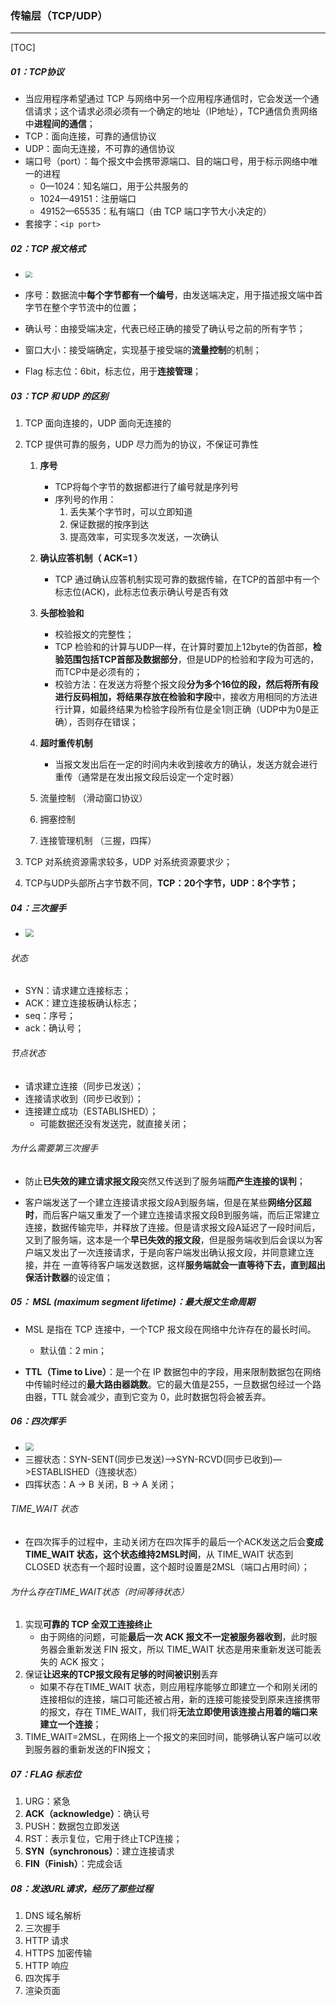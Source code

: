 ### 传输层（TCP/UDP）

------

[TOC]

##### 01：TCP协议

- 当应用程序希望通过 TCP 与网络中另一个应用程序通信时，它会发送一个通信请求；这个请求必须必须有一个确定的地址（IP地址），TCP通信负责网络中**进程间的通信**；
- TCP：面向连接，可靠的通信协议
- UDP：面向无连接，不可靠的通信协议
- 端口号（port）：每个报文中会携带源端口、目的端口号，用于标示网络中唯一的进程
  - 0—1024：知名端口，用于公共服务的
  - 1024—49151：注册端口
  - 49152—65535：私有端口（由 TCP 端口字节大小决定的）
- 套接字：`<ip port>`

##### 02：TCP 报文格式

- <img src="https://github.com/likang315/Network/blob/master/01：计算机网络/photos/TCP-Msg.png?raw=true" style="zoom:67%;" />


- 序号：数据流中**每个字节都有一个编号**，由发送端决定，用于描述报文端中首字节在整个字节流中的位置；
- 确认号：由接受端决定，代表已经正确的接受了确认号之前的所有字节；
- 窗口大小：接受端确定，实现基于接受端的**流量控制**的机制；
- Flag 标志位：6bit，标志位，用于**连接管理**；

##### 03：TCP 和 UDP 的区别

1. TCP 面向连接的，UDP 面向无连接的

2. TCP 提供可靠的服务，UDP 尽力而为的协议，不保证可靠性

   1. **序号** 
      - TCP将每个字节的数据都进行了编号就是序列号
      - 序列号的作用： 
        1. 丢失某个字节时，可以立即知道
        2. 保证数据的按序到达 
        3. 提高效率，可实现多次发送，一次确认
   
   2. **确认应答机制（ ACK=1 ）** 
      - TCP 通过确认应答机制实现可靠的数据传输，在TCP的首部中有一个标志位(ACK)，此标志位表示确认号是否有效
   
   3. **头部检验和**
      - 校验报文的完整性；
      - TCP 检验和的计算与UDP一样，在计算时要加上12byte的伪首部，**检验范围包括TCP首部及数据部分**，但是UDP的检验和字段为可选的，而TCP中是必须有的；
      - 校验方法：在发送方将整个报文段**分为多个16位的段，然后将所有段进行反码相加，将结果存放在检验和字段**中，接收方用相同的方法进行计算，如最终结果为检验字段所有位是全1则正确（UDP中为0是正确），否则存在错误；
   
   4. **超时重传机制** 
      - 当报文发出后在一定的时间内未收到接收方的确认，发送方就会进行重传（通常是在发出报文段后设定一个定时器）
   
   5. 流量控制 （滑动窗口协议）
   
   6. 拥塞控制
   
   7. 连接管理机制 （三握，四挥）
   
3. TCP 对系统资源需求较多，UDP 对系统资源要求少；

4. TCP与UDP头部所占字节数不同，**TCP：20个字节，UDP：8个字节；**

##### 04：三次握手

- <img src="https://github.com/likang315/Network/blob/master/01：计算机网络/photos/three-handshake.png?raw=true" style="zoom:80%;" />

###### 状态

- SYN：请求建立连接标志；
- ACK：建立连接板确认标志；
- seq：序号；
- ack：确认号；

###### 节点状态

- 请求建立连接（同步已发送）；
- 连接请求收到（同步已收到）；
- 连接建立成功（ESTABLISHED）；
  - 可能数据还没有发送完，就直接关闭；


###### 为什么需要第三次握手

- 防止**已失效的建立请求报文段**突然又传送到了服务端**而产生连接的误判**；

- 客户端发送了一个建立连接请求报文段A到服务端，但是在某些**网络分区超时**，而后客户端又重发了一个建立连接请求报文段B到服务端，而后正常建立连接，数据传输完毕，并释放了连接。但是请求报文段A延迟了一段时间后，又到了服务端，这本是一个**早已失效的报文段**，但是服务端收到后会误以为客户端又发出了一次连接请求，于是向客户端发出确认报文段，并同意建立连接，并在 一直等待客户端发送数据，这样**服务端就会一直等待下去，直到超出保活计数器**的设定值；

##### 05： MSL (maximum segment lifetime)：最大报文生命周期

- MSL 是指在 TCP 连接中，一个TCP 报文段在网络中允许存在的最长时间。
  - 默认值：2 min；

- **TTL（Time to Live）**：是一个在 IP 数据包中的字段，用来限制数据包在网络中传输时经过的**最大路由器跳数**。它的最大值是255，一旦数据包经过一个路由器，TTL 就会减少，直到它变为 0，此时数据包将会被丢弃。


##### 06：四次挥手

- <img src="https://github.com/likang315/Network/blob/master/01：计算机网络/photos/four-wavehand.png?raw=true" style="zoom:80%;" />
- 三握状态：SYN-SENT(同步已发送)—>SYN-RCVD(同步已收到)—>ESTABLISHED（连接状态）
- 四挥状态：A -> B 关闭，B -> A 关闭；

###### TIME_WAIT 状态

- 在四次挥手的过程中，主动关闭方在四次挥手的最后一个ACK发送之后会**变成 TIME_WAIT 状态，这个状态维持2MSL时间**，从 TIME_WAIT 状态到 CLOSED 状态有一个超时设置，这个超时设置是2MSL（端口占用时间）；


###### 为什么存在TIME_WAIT状态（时间等待状态）

1. 实现**可靠的 TCP 全双工连接终止**
   - 由于网络的问题，可能**最后一次 ACK 报文不一定被服务器收到**，此时服务器会重新发送 FIN 报文，所以 TIME_WAIT 状态是用来重新发送可能丢失的 ACK 报文；
2. 保证**让迟来的TCP报文段有足够的时间被识别**丢弃
   - 如果不存在TIME_WAIT 状态，则应用程序能够立即建立一个和刚关闭的连接相似的连接，端口可能还被占用，新的连接可能接受到原来连接携带的报文，存在 TIME_WAIT，我们将**无法立即使用该连接占用着的端口来建立一个连接**；
3. TIME_WAIT=2MSL，在网络上一个报文的来回时间，能够确认客户端可以收到服务器的重新发送的FIN报文；

##### 07：FLAG 标志位

1. URG：紧急 
2. **ACK（acknowledge）**：确认号
3. PUSH：数据包立即发送 
4. RST：表示复位，它用于终止TCP连接；
5. **SYN（synchronous）**：建立连接请求  
6. **FIN（Finish）**：完成会话 

##### 08：发送URL请求，经历了那些过程

1. DNS 域名解析
2. 三次握手
3. HTTP 请求
4. HTTPS 加密传输
5. HTTP 响应
6. 四次挥手
7. 渲染页面
